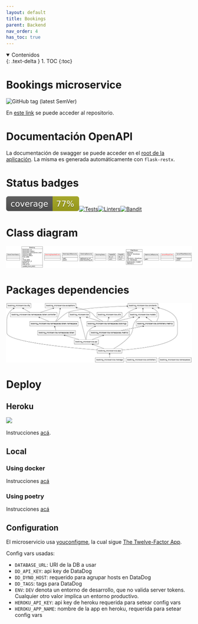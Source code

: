 ```yaml
---
layout: default
title: Bookings
parent: Backend
nav_order: 4
has_toc: true
---
```


<details open markdown="block">
  <summary>
	Contenidos
  </summary>
  {: .text-delta }
1. TOC
{:toc}
</details>

# Bookings microservice
![GitHub tag (latest SemVer)](https://img.shields.io/github/v/tag/7552-2020C2-grupo5/bookings-microservice)

En [este link](https://github.com/7552-2020C2-grupo5/bookings-microservice) se puede acceder al repositorio.

# Documentación OpenAPI
La documentación de swagger se puede acceder en el [root de la aplicación](https://bookbnb5-publications.herokuapp.com). La misma es generada automáticamente con `flask-restx`.

# Status badges
![](https://raw.githubusercontent.com/7552-2020C2-grupo5/bookings-microservice/master/coverage-badge.svg)[![Tests](https://github.com/7552-2020C2-grupo5/bookings-microservice/actions/workflows/tests.yml/badge.svg)](https://github.com/7552-2020C2-grupo5/bookings-microservice/actions/workflows/tests.yml)[![Linters](https://github.com/7552-2020C2-grupo5/bookings-microservice/actions/workflows/linters.yml/badge.svg)](https://github.com/7552-2020C2-grupo5/bookings-microservice/actions/workflows/linters.yml)[![Bandit](https://github.com/7552-2020C2-grupo5/bookings-microservice/actions/workflows/bandit.yml/badge.svg)](https://github.com/7552-2020C2-grupo5/bookings-microservice/actions/workflows/bandit.yml)

# Class diagram
![](https://github.com/7552-2020C2-grupo5/bookings-microservice/blob/master/docs/images/project_classes.png?raw=true)

# Packages dependencies
![](https://github.com/7552-2020C2-grupo5/bookings-microservice/blob/master/docs/images/packages_dependencies.png?raw=true)

# Deploy
## Heroku
![](https://heroku-badge.herokuapp.com/?app=bookbnb5-bookings)

Instrucciones [acá](https://github.com/7552-2020C2-grupo5/bookings-microservice#deploy-to-heroku).

## Local
### Using docker
Instrucciones [acá](https://github.com/7552-2020C2-grupo5/bookings-microservice#docker)

### Using poetry
Instrucciones [acá](https://github.com/7552-2020C2-grupo5/bookings-microservice#running-locally)

## Configuration
El microservicio usa [youconfigme](https://crossnox.github.io/YouConfigMe/), la cual sigue [The Twelve-Factor App](https://12factor.net/config).

Config vars usadas:
- `DATABASE_URL`: URI de la DB a usar
- `DD_API_KEY`: api key de DataDog
- `DD_DYNO_HOST`: requerido para agrupar hosts en DataDog
- `DD_TAGS`: tags para DataDog
- `ENV`: `DEV` denota un entorno de desarrollo, que no valida server tokens. Cualquier otro valor implica un entorno productivo.
- `HEROKU_API_KEY`: api key de heroku requerida para setear config vars
- `HEROKU_APP_NAME`: nombre de la app en heroku, requerida para setear config vars
